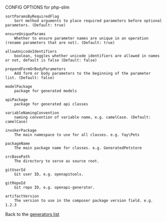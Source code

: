 CONFIG OPTIONS for php-slim

    sortParamsByRequiredFlag
        Sort method arguments to place required parameters before optional parameters. (Default: true)

    ensureUniqueParams
        Whether to ensure parameter names are unique in an operation (rename parameters that are not). (Default: true)

    allowUnicodeIdentifiers
        boolean, toggles whether unicode identifiers are allowed in names or not, default is false (Default: false)

    prependFormOrBodyParameters
        Add form or body parameters to the beginning of the parameter list. (Default: false)

    modelPackage
        package for generated models

    apiPackage
        package for generated api classes

    variableNamingConvention
        naming convention of variable name, e.g. camelCase. (Default: camelCase)

    invokerPackage
        The main namespace to use for all classes. e.g. Yay\Pets

    packageName
        The main package name for classes. e.g. GeneratedPetstore

    srcBasePath
        The directory to serve as source root.

    gitUserId
        Git user ID, e.g. openapitools.

    gitRepoId
        Git repo ID, e.g. openapi-generator.

    artifactVersion
        The version to use in the composer package version field. e.g. 1.2.3

Back to the [generators list](README.md)
